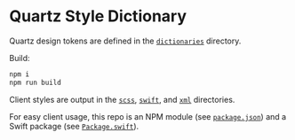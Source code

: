 # Quartz Style Dictionary

Quartz design tokens are defined in the [`dictionaries`](/dictionaries) directory.

Build:

```sh
npm i
npm run build
```

Client styles are output in the [`scss`](/scss), [`swift`](/swift), and [`xml`](/xml) directories.

For easy client usage, this repo is an NPM module (see [`package.json`](package.json)) and a Swift package (see [`Package.swift`](/Package.swift)).
